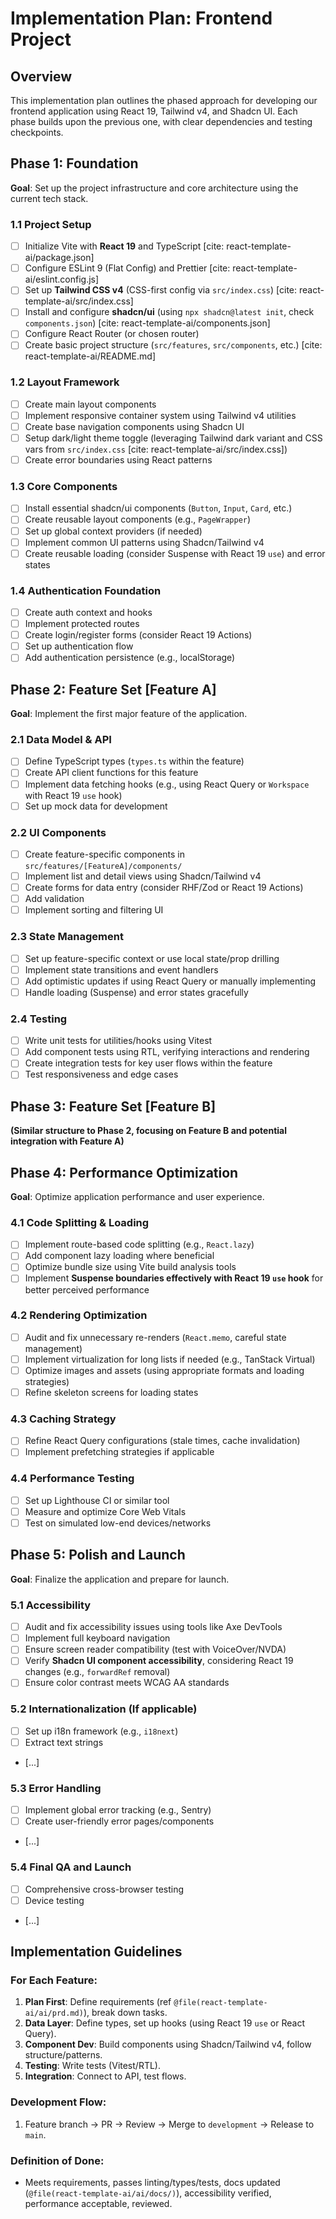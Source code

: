 # Implementation Plan: Frontend Project

## Overview
This implementation plan outlines the phased approach for developing our frontend application using React 19, Tailwind v4, and Shadcn UI. Each phase builds upon the previous one, with clear dependencies and testing checkpoints.

## Phase 1: Foundation
**Goal**: Set up the project infrastructure and core architecture using the current tech stack.

### 1.1 Project Setup
- [ ] Initialize Vite with **React 19** and TypeScript [cite: react-template-ai/package.json]
- [ ] Configure ESLint 9 (Flat Config) and Prettier [cite: react-template-ai/eslint.config.js]
- [ ] Set up **Tailwind CSS v4** (CSS-first config via `src/index.css`) [cite: react-template-ai/src/index.css]
- [ ] Install and configure **shadcn/ui** (using `npx shadcn@latest init`, check `components.json`) [cite: react-template-ai/components.json]
- [ ] Configure React Router (or chosen router)
- [ ] Create basic project structure (`src/features`, `src/components`, etc.) [cite: react-template-ai/README.md]

### 1.2 Layout Framework
- [ ] Create main layout components
- [ ] Implement responsive container system using Tailwind v4 utilities
- [ ] Create base navigation components using Shadcn UI
- [ ] Setup dark/light theme toggle (leveraging Tailwind dark variant and CSS vars from `src/index.css` [cite: react-template-ai/src/index.css])
- [ ] Create error boundaries using React patterns

### 1.3 Core Components
- [ ] Install essential shadcn/ui components (`Button`, `Input`, `Card`, etc.)
- [ ] Create reusable layout components (e.g., `PageWrapper`)
- [ ] Set up global context providers (if needed)
- [ ] Implement common UI patterns using Shadcn/Tailwind v4
- [ ] Create reusable loading (consider Suspense with React 19 `use`) and error states

### 1.4 Authentication Foundation
- [ ] Create auth context and hooks
- [ ] Implement protected routes
- [ ] Create login/register forms (consider React 19 Actions)
- [ ] Set up authentication flow
- [ ] Add authentication persistence (e.g., localStorage)

## Phase 2: Feature Set [Feature A]
**Goal**: Implement the first major feature of the application.

### 2.1 Data Model & API
- [ ] Define TypeScript types (`types.ts` within the feature)
- [ ] Create API client functions for this feature
- [ ] Implement data fetching hooks (e.g., using React Query or `Workspace` with React 19 `use` hook)
- [ ] Set up mock data for development

### 2.2 UI Components
- [ ] Create feature-specific components in `src/features/[FeatureA]/components/`
- [ ] Implement list and detail views using Shadcn/Tailwind v4
- [ ] Create forms for data entry (consider RHF/Zod or React 19 Actions)
- [ ] Add validation
- [ ] Implement sorting and filtering UI

### 2.3 State Management
- [ ] Set up feature-specific context or use local state/prop drilling
- [ ] Implement state transitions and event handlers
- [ ] Add optimistic updates if using React Query or manually implementing
- [ ] Handle loading (Suspense) and error states gracefully

### 2.4 Testing
- [ ] Write unit tests for utilities/hooks using Vitest
- [ ] Add component tests using RTL, verifying interactions and rendering
- [ ] Create integration tests for key user flows within the feature
- [ ] Test responsiveness and edge cases

## Phase 3: Feature Set [Feature B]
**(Similar structure to Phase 2, focusing on Feature B and potential integration with Feature A)**

## Phase 4: Performance Optimization
**Goal**: Optimize application performance and user experience.

### 4.1 Code Splitting & Loading
- [ ] Implement route-based code splitting (e.g., `React.lazy`)
- [ ] Add component lazy loading where beneficial
- [ ] Optimize bundle size using Vite build analysis tools
- [ ] Implement **Suspense boundaries effectively with React 19 `use` hook** for better perceived performance

### 4.2 Rendering Optimization
- [ ] Audit and fix unnecessary re-renders (`React.memo`, careful state management)
- [ ] Implement virtualization for long lists if needed (e.g., TanStack Virtual)
- [ ] Optimize images and assets (using appropriate formats and loading strategies)
- [ ] Refine skeleton screens for loading states

### 4.3 Caching Strategy
- [ ] Refine React Query configurations (stale times, cache invalidation)
- [ ] Implement prefetching strategies if applicable

### 4.4 Performance Testing
- [ ] Set up Lighthouse CI or similar tool
- [ ] Measure and optimize Core Web Vitals
- [ ] Test on simulated low-end devices/networks

## Phase 5: Polish and Launch
**Goal**: Finalize the application and prepare for launch.

### 5.1 Accessibility
- [ ] Audit and fix accessibility issues using tools like Axe DevTools
- [ ] Implement full keyboard navigation
- [ ] Ensure screen reader compatibility (test with VoiceOver/NVDA)
- [ ] Verify **Shadcn UI component accessibility**, considering React 19 changes (e.g., `forwardRef` removal)
- [ ] Ensure color contrast meets WCAG AA standards

### 5.2 Internationalization (If applicable)
- [ ] Set up i18n framework (e.g., `i18next`)
- [ ] Extract text strings
- [...]

### 5.3 Error Handling
- [ ] Implement global error tracking (e.g., Sentry)
- [ ] Create user-friendly error pages/components
- [...]

### 5.4 Final QA and Launch
- [ ] Comprehensive cross-browser testing
- [ ] Device testing
- [...]

## Implementation Guidelines

### For Each Feature:
1.  **Plan First**: Define requirements (ref `@file(react-template-ai/ai/prd.md)`), break down tasks.
2.  **Data Layer**: Define types, set up hooks (using React 19 `use` or React Query).
3.  **Component Dev**: Build components using Shadcn/Tailwind v4, follow structure/patterns.
4.  **Testing**: Write tests (Vitest/RTL).
5.  **Integration**: Connect to API, test flows.

### Development Flow:
1. Feature branch -> PR -> Review -> Merge to `development` -> Release to `main`.

### Definition of Done:
- Meets requirements, passes linting/types/tests, docs updated (`@file(react-template-ai/ai/docs/)`), accessibility verified, performance acceptable, reviewed.